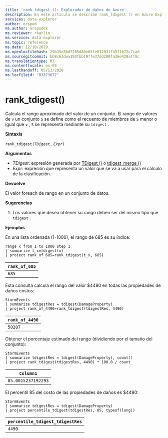 ```yaml
---
title: 'rank_tdigest (): Explorador de datos de Azure'
description: En este artículo se describe rank_tdigest () en Azure Explorador de datos.
services: data-explorer
author: orspod
ms.author: orspodek
ms.reviewer: rkarlin
ms.service: data-explorer
ms.topic: reference
ms.date: 12/10/2019
ms.openlocfilehash: 29b35e5bd7265d89e65fe0129317a9f1672c7cad
ms.sourcegitcommit: bb8c61dea193fbbf9ffe37dd200fa36e428aff8c
ms.translationtype: MT
ms.contentlocale: es-ES
ms.lasthandoff: 05/13/2020
ms.locfileid: "83373077"
---
```

# <a name="rank_tdigest"></a>rank_tdigest()

Calcula el rango aproximado del valor de un conjunto. El rango de valores de `v` un conjunto `S` se define como el recuento de miembros de `S` menor o igual que `v` , `S` se representa mediante su `tdigest` .

**Sintaxis**

`rank_tdigest(`*`TDigest`*`,` *`Expr`*`)`

**Argumentos**

* *TDigest*: expresión generada por [TDigest ()](tdigest-aggfunction.md) o [tdigest_merge ()](tdigest-merge-aggfunction.md)
* *Expr*: expresión que representa un valor que se va a usar para el cálculo de la clasificación.

**Devuelve**

El valor foreach de rango en un conjunto de datos.

**Sugerencias**

1) Los valores que desea obtener su rango deben ser del mismo tipo que `tdigest` .

**Ejemplos**

En una lista ordenada (1-1000), el rango de 685 es su índice:

<!-- csl: https://help.kusto.windows.net:443/Samples -->
```kusto
range x from 1 to 1000 step 1
| summarize t_x=tdigest(x)
| project rank_of_685=rank_tdigest(t_x, 685)
```

|`rank_of_685`|
|-------------|
|`685`        |

Esta consulta calcula el rango del valor $4490 en todas las propiedades de daños costos:

<!-- csl: https://help.kusto.windows.net:443/Samples -->
```kusto
StormEvents
| summarize tdigestRes = tdigest(DamageProperty)
| project rank_of_4490=rank_tdigest(tdigestRes, 4490) 

```

|`rank_of_4490`|
|--------------|
|`50207`       |

Obtener el porcentaje estimado del rango (dividiendo por el tamaño del conjunto):

<!-- csl: https://help.kusto.windows.net:443/Samples -->
```kusto
StormEvents
| summarize tdigestRes = tdigest(DamageProperty), count()
| project rank_tdigest(tdigestRes, 4490) * 100.0 / count_

```

|`Column1`         |
|------------------|
|`85.0015237192293`|


El percentil 85 del costo de las propiedades de daños es $4490:

<!-- csl: https://help.kusto.windows.net:443/Samples -->
```kusto
StormEvents
| summarize tdigestRes = tdigest(DamageProperty)
| project percentile_tdigest(tdigestRes, 85, typeof(long))

```

|`percentile_tdigest_tdigestRes`|
|-------------------------------|
|`4490`                         |


